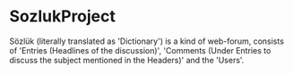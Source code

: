 # SozlukProject
Sözlük (literally translated as 'Dictionary') is a kind of web-forum, consists of 'Entries (Headlines of the discussion)', 'Comments (Under Entries to discuss the subject mentioned in the Headers)' and the 'Users'.
